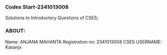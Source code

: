 ### Codex Start-2341013008
Solutions to Introductory Questions of CSES; 
### ABOUT:
Name: ANJANA MAHANTA
Registration no: 2341013008
CSES USERNAME: Kasanjx
